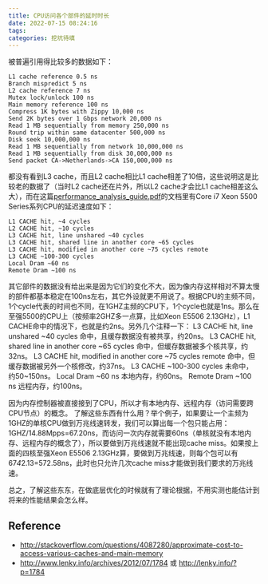 ```yaml
---
title: CPU访问各个部件的延时时长
date: 2022-07-15 08:24:16
tags:
categories: 挖坑待填
---
```


被普遍引用得比较多的数据如下：

``` {.line-numbers}
L1 cache reference 0.5 ns
Branch mispredict 5 ns
L2 cache reference 7 ns
Mutex lock/unlock 100 ns
Main memory reference 100 ns
Compress 1K bytes with Zippy 10,000 ns
Send 2K bytes over 1 Gbps network 20,000 ns
Read 1 MB sequentially from memory 250,000 ns
Round trip within same datacenter 500,000 ns
Disk seek 10,000,000 ns
Read 1 MB sequentially from network 10,000,000 ns
Read 1 MB sequentially from disk 30,000,000 ns
Send packet CA->Netherlands->CA 150,000,000 ns
```

都没有看到L3 cache，而且L2 cache相比L1 cache相差了10倍，这些说明这是比较老的数据了（当时L2 cache还在片外，所以L2 cache才会比L1 cache相差这么大），而在这篇[performance_analysis_guide.pdf](https://www.intel.com/content/dam/develop/external/us/en/documents/performance-analysis-guide-181827.pdf)的文档里有Core i7 Xeon 5500 Series系列CPU的延迟速度如下：

``` {.line-numbers}
L1 CACHE hit, ~4 cycles
L2 CACHE hit, ~10 cycles
L3 CACHE hit, line unshared ~40 cycles
L3 CACHE hit, shared line in another core ~65 cycles
L3 CACHE hit, modified in another core ~75 cycles remote
L3 CACHE ~100-300 cycles
Local Dram ~60 ns
Remote Dram ~100 ns
```


其它部件的数据没有给出来是因为它们的变化不大，因为像内存这样相对不算太慢的部件都基本稳定在100ns左右，其它外设就更不用说了。根据CPU的主频不同，1个cycle代表的时间也不同，在1GHZ主频的CPU下，1个cycle也就是1ns。那么在至强5500的CPU上（按频率2GHZ多一点算，比如Xeon E5506 2.13GHz），L1 CACHE命中的情况下，也就是约2ns。另外几个注释一下：
L3 CACHE hit, line unshared ~40 cycles
命中，且缓存数据没有被共享，约20ns。
L3 CACHE hit, shared line in another core ~65 cycles
命中，但缓存数据被多个核共享，约32ns。
L3 CACHE hit, modified in another core ~75 cycles remote
命中，但缓存数据被另外一个核修改，约37ns。
L3 CACHE ~100-300 cycles
未命中，约50~150ns。
Local Dram ~60 ns
本地内存，约60ns。
Remote Dram ~100 ns
远程内存，约100ns。

因为内存控制器被直接接到了CPU，所以才有本地内存、远程内存（访问需要跨CPU节点）的概念。
了解这些东西有什么用？举个例子，如果要让一个主频为1GHZ的单核CPU做到万兆线速转发，我们可以算出每一个包只能占用：1GHZ/14.88Mpps=67.20ns，而访问一次内存就需要60ns（单核就没有本地内存、远程内存的概念了），所以要做到万兆线速就不能出现cache miss。如果按上面的四核至强Xeon E5506 2.13GHz算，要做到万兆线速，则每个包可以有67*4*2.13=572.58ns，此时也只允许几次cache miss才能做到我们要求的万兆线速。

总之，了解这些东东，在做底层优化的时候就有了理论根据，不用实测也能估计到将来的性能结果会怎么样。

## Reference

- http://stackoverflow.com/questions/4087280/approximate-cost-to-access-various-caches-and-main-memory
- http://www.lenky.info/archives/2012/07/1784 或 http://lenky.info/?p=1784